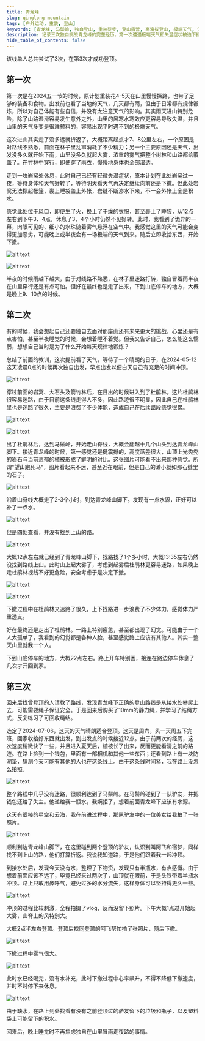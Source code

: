 ```yaml
---
title: 青龙峰
slug: qinglong-mountain
tags: [户外运动, 重装, 登山]
keywords: [青龙峰, 马鬃岭, 独自登山, 重装徒步, 登山露营, 高海拔登山, 极端天气, 失温, 杜鹃林, 山脊线, 户外安全, 登山路线, 迷路经历, 体能透支, 登山装备, 静力绳, 结绳技术, 云海星空, 户外探险, 登山挑战, 三次登顶, 户外运动]
description: 记录三次独自挑战青龙峰的完整经历。第一次遭遇极端天气和失温症状被迫下撤,第二次在杜鹃林迷路体力透支未能登顶,第三次克服缺水困境成功登顶。分享高海拔登山的真实体验、路线探索、安全应对措施,以及独自面对山野挑战时的心理历程。
hide_table_of_contents: false
---
```


该线单人总共尝试了3次，在第3次才成功登顶。

## 第一次

第一次是在2024五一节的时候，原计划重装花4-5天在山里慢慢探路，也带了足够的装备和食物。出发前也看了当地的天气，几天都有雨，但由于日常都有规律锻炼，所以对自己体能有些自信，并没有太注意天气的影响。其实雨天进山特别危险，除了山路湿滑容易发生意外之外，山里的风寒水寒效应更容易导致失温，并且山里的天气多变是很难预料的，容易出现平时遇不到的极端天气。

这次进山其实走了没多远就折返了，大概距离起点才7、8公里左右，一个原因是对路线不熟悉，前面在林子里乱窜消耗了不少精力；另一个主要原因还是天气，出发没多久就开始下雨，山里没多久就起大雾，浓重的雾气把整个树林和山路都给覆盖了。在竹林中穿行，即便穿了雨衣，慢慢地身体也全部湿透。

走到一块岩窝处休息，此时自己已经有轻微失温症状，原本计划在此处岩窝过一夜，等待身体和天气好转了，等待明天看天气再决定继续向前还是下撤。但此处岩窝无法撑起帐篷，裹上睡袋盖上外帐，岩缝不断渗水下来，不一会外帐上全是积水。

感觉此处位于风口，即便生了火，换上了干燥的衣服，甚至裹上了睡袋，从12点左右到下午3、4点，休息了3、4个小时仍然不见好转。此时，我看到了诡异的一幕，肉眼可见的、细小的水珠随着雾气悬浮在空气中。我感觉这里的天气可能会变得更加恶劣，可能晚上或半夜会有一场极端的天气到来。随后立即收拾东西，开始下撤。

![alt text](<assets/2025-11-01 青龙峰/image.png>)

![alt text](<assets/2025-11-01 青龙峰/image-1.png>)


半夜的时候雨越下越大，由于对线路不熟悉，在林子里迷路打转，独自冒着雨半夜在山里穿行还是有点可怕。但好在最终也是走了出来，下到山底停车的地方，大概是晚上9、10点的时候。

<!-- truncate -->

## 第二次


有的时候，我会想起自己还要独自去面对那座山还有未来更大的挑战，心里还是有点害怕，甚至半夜睡觉的时候，会想着睡不着觉。但我又告诉自己，怎么能这么懦弱，想想自己当时是为了什么开始每天规律地锻炼？

总结了前面的教训，这次提前看了天气，等待了一个晴朗的日子，在2024-05-12这天凌晨0点的时候再次独自出发，早点出发以便白天自己有充足的时间冲顶。

![alt text](<assets/2025-11-01 青龙峰/image-2.png>)


穿过前面的岩窝、大石头及箭竹林后，在日出的时候进入到了杜鹃林。这片杜鹃林很容易迷路，由于目前这条线走得人不多，因此路迹很不明显，因此自己在杜鹃林里也是迷路了很久，主要是浪费了不少体能，造成自己在后续路段感觉很累。

![alt text](<assets/2025-11-01 青龙峰/image-3.png>)

![alt text](<assets/2025-11-01 青龙峰/image-9.png>)

出了杜鹃林后，达到马鬃岭，开始走山脊线，大概会翻越十几个山头到达青龙峰山脚下。接近青龙峰的时候，第一感觉还是挺震撼的，高度落差很大，山顶上光秃秃的岩石与当前葱郁的植被形成了鲜明的对比。这张图片可能看不出来那种感觉。所谓"望山跑死马"，图片看起来不远，甚至近在眼前，但是自己的渺小就如那石缝里的石子。

![alt text](<assets/2025-11-01 青龙峰/image-4.png>)



沿着山脊线大概走了2-3个小时，到达青龙峰山脚下。发现有一点水源，正好可以补了一点水。

![alt text](<assets/2025-11-01 青龙峰/image-6.png>)

但是四处查看，并没有找到上山的路。

![alt text](<assets/2025-11-01 青龙峰/image-5.png>)

大概12点左右就已经到了青龙峰山脚下，找路找了1个多小时，大概13:35左右仍然没找到路线上山。此时山上起大雾了，考虑到起雾后杜鹃林更容易迷路，如果晚上走杜鹃林视线不好更危险，安全考虑于是决定下撤。

![alt text](<assets/2025-11-01 青龙峰/image-7.png>)

![alt text](<assets/2025-11-01 青龙峰/image-8.png>)

下撤过程中在杜鹃林又迷路了很久，上下找路进一步浪费了不少体力，感觉体力严重透支。

好在最终还是走出了杜鹃林。一路上特别疲惫，甚至都出现了幻觉。可能由于一个人太孤单了，我看到的幻觉都是各种人脸，甚至感觉路上应该有其他人。其实一整天山里就我一个人。


下到山底停车的地方，大概22点左右。路上开车特别困，接连在路边停车休息了几次才开回到家。




## 第三次

回来后找曾登顶的人请教了路线，发现青龙峰下正确的登山路线是从接水处攀爬上去，可能需要绳子保证安全。于是回来后购买了10mm的静力绳，并学习了结绳方式，反复练习了可回收绳结。

选定了2024-07-06，这天的天气晴朗适合登顶。这天是周六，头一天周五下完班，回家收拾好东西就出发，到出发点的时候接近12点。由于前两次的经历，这次速度稍微快了一些，并且进入夏天后，植被长了出来，反而更能看清之前的路迹。在路上捡到一个钱包，里面有一部相机和其他一些东西；还看到路上有一块防潮垫，猜测今天可能有其他的人也在这条线上。由于这条线时间紧，我在路上没怎么拍照。

![alt text](<assets/2025-11-01 青龙峰/image-10.png>)

整个路线中几乎没有迷路，很顺利达到了马鬃岭。在马鬃岭碰到了一队驴友，并把钱包还给了失主。他递给我一瓶水，我婉拒了，想着前面青龙峰下应该有水源。

这天有很棒的星空和云海，我在前进过程中，那队驴友中的一位美女给我拍了一张照片。

![alt text](<assets/2025-11-01 青龙峰/image-11.png>)

顺利到达青龙峰山脚下，在这里碰到两个登顶的驴友，认识到叫阿飞和宿梦，同样找不到上山的路，他们打算折返。我说我知道路，于是他们跟着我一起冲顶。

到接水处后，发现今天没有水，整理了下物资，发现只有半瓶水，有点感慨。由于想着前面应该不远了，毕竟已经来过两次了，山顶就在眼前，于是头铁带着半瓶水冲顶。路上只敢用鼻呼气，避免过多的水分流失，这样身体可以坚持得更久一些。

![alt text](<assets/2025-11-01 青龙峰/image-12.png>)

冲顶的过程比较刺激，全程拍摄了vlog，反而没留下照片。下午大概1点过开始起大雾，山脊上的风特别大。

大概2点半左右登顶。登顶后找同登顶的阿飞帮忙拍了张照片，随后下撤。

![alt text](<assets/2025-11-01 青龙峰/image-13.png>)

下撤过程中雾气很大。

![alt text](<assets/2025-11-01 青龙峰/image-14.png>)


此时水已经喝完，没有水补充，此时下撤过程中心率飙升，不得不降低下撤速度，并时不时停下来休息。

![alt text](<assets/2025-11-01 青龙峰/image-15.png>)

由于缺水，在路上到处找看有没有之前登顶过的驴友留下的垃圾和瓶子，以及塑料袋上可能留下的积水。


回来后，晚上睡觉时不再焦虑独自在山里冒雨走夜路的事情。
